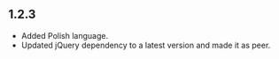 ## 1.2.3

- Added Polish language.
- Updated jQuery dependency to a latest version and made it as peer.

